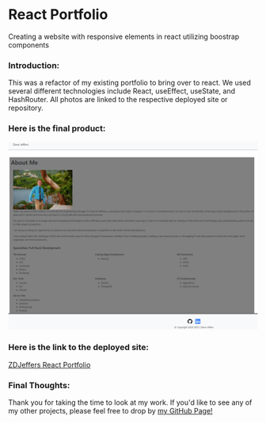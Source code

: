 # React Portfolio
Creating a website with responsive elements in react utilizing boostrap components

### Introduction:
This was a refactor of my existing portfolio to bring over to react. We used several different technologies include React, useEffect, useState, and HashRouter. All photos are linked to the respective deployed site or repository.

### Here is the final product:
![ZDJeffers React Portfolio](https://github.com/zdjeffers/react_portfolio/blob/main/react_portfolio/public/images/react_portfolio.png)

### Here is the link to the deployed site:
[ZDJeffers React Portfolio](https://zdjeffers.github.io/react_portfolio/)

### Final Thoughts:
Thank you for taking the time to look at my work. If you'd like to see any of my other projects, please feel free to drop by [my GitHub Page!](https://github.com/zdjeffers)